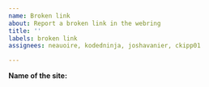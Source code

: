 ```yaml
---
name: Broken link
about: Report a broken link in the webring
title: ''
labels: broken link
assignees: neauoire, kodedninja, joshavanier, ckipp01

---
```


**Name of the site:**

